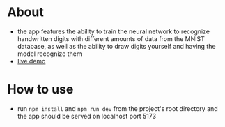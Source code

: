 # About

- the app features the ability to train the neural network to recognize handwritten digits with different amounts of data from the MNIST database, as well as the ability to draw digits yourself and having the model recognize them
- [live demo](https://clipchamp.com/watch/OpLvyRdsGvM)

# How to use

- run `npm install` and `npm run dev` from the project's root directory and the app should be served on localhost port 5173
